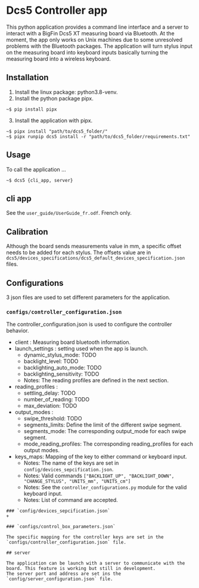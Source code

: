 # Dcs5 Controller app

This python application provides a command line interface and a server to interact with a BigFin Dcs5 XT measuring board via Bluetooth.
At the moment, the app only works on Unix machines due to some unresolved problems with the Bluetooth packages.
The application will turn stylus input on the measuring board into keyboard inputs basically turning the measuring board into a wireless keyboard.

## Installation
1) Install the linux package: python3.8-venv.
2) Install the python package pipx.
```shell
~$ pip install pipx
```
3) Install the application with pipx.
```shell
~$ pipx install "path/to/dcs5_folder/"
~$ pipx runpip dcs5 install -r "path/to/dcs5_folder/requirements.txt"
```


## Usage

To call the application ...
```shell
~$ dcs5 {cli_app, server}
```

## cli app
See the `user_guide/UserGuide_fr.odf`. French only.


## Calibration
Although the board sends measurements value in mm, a specific offset needs to be added for each stylus.
The offsets value are in `dcs5/devices_specifications/dcs5_default_devices_specification.json` files.

## Configurations

3 json files are used to set different parameters for the application.
### `configs/controller_configuration.json`
The controller_configuration.json is used to configure the controller behavior.
+ client : Measuring board bluetooth information.
+ launch_settings : setting used when the app is launch.
  - dynamic_stylus_mode: TODO
  - backlight_level: TODO
  - backlighting_auto_mode: TODO
  - backlighting_sensitivity: TODO
  - Notes: The reading profiles are defined in the next section.
+ reading_profiles :
  - settling_delay: TODO
  - number_of_reading: TODO
  - max_deviation: TODO
+ output_modes :
  - swipe_threshold: TODO
  - segments_limits: Define the limit of the different swipe segment.
  - segments_mode: The corresponding output_mode for each swipe segment.
  - mode_reading_profiles: The corresponding reading_profiles for each output modes.
+ keys_maps: Mapping of the key to either command or keyboard input.
  - Notes: The name of the keys are set in `config/devices_sepcification.json`.
  - Notes: Valid commands `["BACKLIGHT_UP", "BACKLIGHT_DOWN", "CHANGE_STYLUS", "UNITS_mm", "UNITS_cm"]`
  - Notes: See the `controller_configurations.py` module for the valid keyboard input.
  - Notes: List of command are accepted.
```
### `config/devices_sepcification.json`
+

### `configs/control_box_parameters.json`

The specific mapping for the controller keys are set in the `configs/controller_configuration.json` file.

## server

The application can be launch with a server to communicate with the board. This feature is working but still in development.
The server port and address are set ins the `config/server_configuration.json` file.






